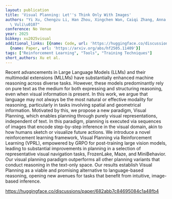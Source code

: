 ```yaml
---
layout: publication
title: 'Visual Planning: Let''s Think Only With Images'
authors: "Yi Xu, Chengzu Li, Han Zhou, Xingchen Wan, Caiqi Zhang, Anna Korhonen, Ivan\
  \ Vuli\u0107"
conference: No Venue
year: 2025
bibkey: xu2025visual
additional_links: [{name: Code, url: 'https://huggingface.co/discussions/paper/682abb7c84695084c1a48fb4'},
  {name: Paper, url: 'https://arxiv.org/abs/hf2505.11409'}]
tags: ["Reinforcement Learning", "Tools", "Training Techniques"]
short_authors: Xu et al.
---
```

Recent advancements in Large Language Models (LLMs) and their multimodal extensions (MLLMs) have substantially enhanced machine reasoning across diverse tasks. However, these models predominantly rely on pure text as the medium for both expressing and structuring reasoning, even when visual information is present. In this work, we argue that language may not always be the most natural or effective modality for reasoning, particularly in tasks involving spatial and geometrical information. Motivated by this, we propose a new paradigm, Visual Planning, which enables planning through purely visual representations, independent of text. In this paradigm, planning is executed via sequences of images that encode step-by-step inference in the visual domain, akin to how humans sketch or visualize future actions. We introduce a novel reinforcement learning framework, Visual Planning via Reinforcement Learning (VPRL), empowered by GRPO for post-training large vision models, leading to substantial improvements in planning in a selection of representative visual navigation tasks, FrozenLake, Maze, and MiniBehavior. Our visual planning paradigm outperforms all other planning variants that conduct reasoning in the text-only space. Our results establish Visual Planning as a viable and promising alternative to language-based reasoning, opening new avenues for tasks that benefit from intuitive, image-based inference.

https://huggingface.co/discussions/paper/682abb7c84695084c1a48fb4